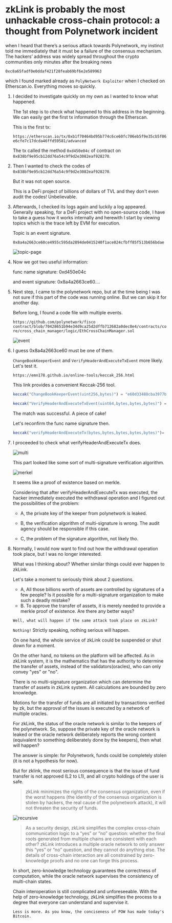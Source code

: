# zkLink is probably the most unhackable cross-chain protocol: a thought from Polynetwork incident

when I heard that there’s a serious attack towards Polynetwork, my instinct told me immediately that it must be a failure of the consensus mechanism. The hackers’ address was widely spread throughout the crypto communities only minutes after the breaking news

`0xc8a65fadf0e0ddaf421f28feab69bf6e2e589963`

which I found marked already as `PolyNetwork Exploiter` when I checked on Etherscan.io. Everything moves so quickly.

1. I decided to investigate quickly on my own as I wanted to know what happened. 

    The 1st step is to check what happened to this address in the beginning. We can easily get the first tx information through the Etherscan.

    This is the first tx: 

    `https://etherscan.io/tx/0xb1f70464bd95b774c6ce60fc706eb5f9e35cb5f06e6cfe7c17dcda46ffd59581/advanced`

    The tx called the method `0xd450e04c` of contract on `0x838bf9e95cb12dd76a54c9f9d2e3082eaf928270`.
2. Then I wanted to check the codes of `0x838bf9e95cb12dd76a54c9f9d2e3082eaf928270`.
   
    But it was not open source. 

    This is a DeFi project of billions of dollars of TVL and they don't even audit the codes! Unbelievable.

3.	Afterwards, I checked its logs again and luckily a log appeared. Generally speaking, for a DeFi project with no open-source code, I have to take a guess how it works internally and herewith I start by viewing topics which is the trace left by EVM for execution.

    Topic is an event signature. 

    `0x8a4a2663ce60ce4955c595da2894de0415240f1ace024cfbff85f513b656bdae`

    ![topic-page](https://static-cf.zk.link/static/media/topics-poly.png)

4.	Now we got two useful information:

    func name signature: 0xd450e04c

    and event signature: 0x8a4a2663ce60….

5.	Next step, I came to the polynetwork repo, but at the time being I was not sure if this part of the code was running online. But we can skip it for another day.

    Before long, I found a code file with multiple events.

    `https://github.com/polynetwork/fisco
contract/blob/70428651b94e34d9ca25d2dffb712682a0dec8e4/contracts/core/cross_chain_manager/logic/EthCrossChainManager.sol`

    ![event](https://static-cf.zk.link/static/media/event-poly.png)

6.	I guess 0x8a4a2663ce60 must be one of them. 

    `ChangeBookKeeperEvent` and `VerifyHeaderAndExecuteTxEvent` more likely. Let's test it.

    `https://emn178.github.io/online-tools/keccak_256.html`

    This link provides a convenient Keccak-256 tool.

    ```js
    keccak("ChangeBookKeeperEvent(uint256,bytes)") = "e60d33488cba3977bf65766cd2f8ac9617f64bf3b3198aff6240ce5c7d43b690"
    
    keccak("VerifyHeaderAndExecuteTxEvent(uint64,bytes,bytes,bytes)") = "8a4a2663ce60ce4955c595da2894de0415240f1ace024cfbff85f513b656bdae"
    ```

    The match was successful. A piece of cake!

    Let's reconfirm the func name signature then.

    ```js
    keccak("verifyHeaderAndExecuteTx(bytes,bytes,bytes,bytes,bytes)")= "d450e04cbcabbe3e7feb999efcf07f333266f13e7107ce30a26fe454e6a4038a"
    ```

7.	I proceeded to check what verifyHeaderAndExecuteTx does. 

    ![multi](https://static-cf.zk.link/static/media/multi-sig.png)

    This part looked like some sort of multi-signature verification algorithm. 

    ![merkel](https://static-cf.zk.link/static/media/merkle-proof-poly.png)

    It seems like a proof of existence based on merkle.

    Considering that after verifyHeaderAndExecuteTx was executed, the hacker immediately executed the withdrawal operation and I figured out the possibilities of the problem:

    - A, the private key of the keeper from polynetwork is leaked.

    - B, the verification algorithm of multi-signature is wrong. The audit agency should be responsible if this case. 
    
    - C, the problem of the signature algorithm, not likely tho.


8.	Normally, I would now want to find out how the withdrawal operation took place, but I was no longer interested. 

    What was I thinking about? Whether similar things could ever happen to zkLink. 

    Let's take a moment to seriously think about 2 questions.

    - A, All those billions worth of assets are controlled by signatures of a few people? Is it possible for a multi-signature organization to make such a deadly mistake?
    - B. To approve the transfer of assets, it is merely needed to provide a merkle proof of existence. Are there any better ways?

    `Well, what will happen if the same attack took place on zkLink?` 

    `Nothing!` Strictly speaking, nothing serious will happen.

    On one hand, the whole service of zkLink could be suspended or shut down for a moment.
    
    On the other hand, no tokens on the platform will be affected. As in zkLink system, it is the mathematics that has the authority to determine the transfer of assets, instead of the validators(oracles), who can only convey "yes" or "no".

    There is no multi-signature organization which can determine the transfer of assets in zkLink system. All calculations are bounded by zero knowledge. 

    Motions for the transfer of funds are all initiated by transactions verified by zk, but the approval of the issues is executed by a network of multiple oracles.

    For zkLink, the status of the oracle network is similar to the keepers of the polynetwork. So, suppose the private key of the oracle network is leaked or the oracle network deliberately reports the wrong content (equivalent to something deliberately done by the keepers), then what will happen?

    The answer is simple: for Polynetwork, funds could be completely stolen (it is not a hypothesis for now).

    But for zklink, the most serious consequence is that the issue of fund transfer is not approved (L2 to L1), and all crypto holdings of the user is safe.

    > zkLink minimizes the rights of the consensus organization, even if the worst happens (the identity of the consensus organization is stolen by hackers, the real cause of the polynetwork attack), it will not threaten the security of funds.

    ![recursive](https://static-cf.zk.link/static/media/recursive-exp.png)

    > As a security design, zkLink simplifies the complex cross-chain communication logic to a “yes” or “no” question: whether the final roots generated from multiple chains are consistent with each other? zkLink introduces a multiple oracle network to only answer this “yes” or “no” question, and they cannot do anything else. The details of cross-chain interaction are all constrained by zero-knowledge proofs and no one can forge this process.

    In short, zero-knowledge technology guarantees the correctness of computation, while the oracle network supervises the consistency of multi-chain states.

    Chain interoperation is still complicated and unforeseeable. With the help of zero-knowledge technology, zkLink simplifies the process to a degree that everyone can understand and supervise it. 
    
    `Less is more. As you know, the conciseness of POW has made today's Bitcoin. `
